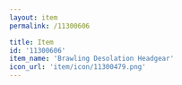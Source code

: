 ```yaml
---
layout: item
permalink: /11300606

title: Item
id: '11300606'
item_name: 'Brawling Desolation Headgear'
icon_url: 'item/icon/11300479.png'
---
```

